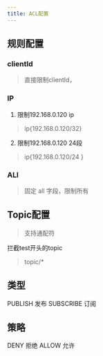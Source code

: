 ```yaml
---
title: ACL配置
---
```



## 规则配置

### clientId

> 直接限制clientId，

### IP

1. 限制192.168.0.120 ip

> ip{192.168.0.120/32}

2. 限制192.168.0.120 24段

> ip{192.168.0.120/24 }
### ALl

> 固定 all 字段，限制所有


## Topic配置
> 支持通配符 

拦截test开头的topic 
> topic/*

## 类型

PUBLISH   发布
SUBSCRIBE 订阅

## 策略

DENY   拒绝
ALLOW  允许